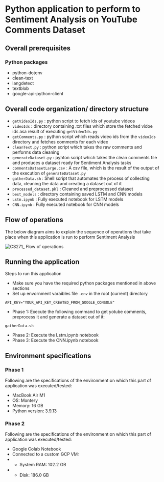# Python application to perform to Sentiment Analysis on YouTube Comments Dataset

## Overall prerequisites

### Python packages
- python-dotenv
- clean-text
- langdetect
- textblob
- google-api-python-client

## Overall code organization/ directory structure
- `getVideoIds.py` : python script to fetch ids of youtube videos 
- `videoIds` : directory containing .txt files which store the fetched vidoe ids asa result of executing `getVideoIds.py`
- `getComments.py` : python script which reads video ids from the `videoIds` directory and fetches comments for each video
- `cleanText.py` : python script which takes the raw comments and performs data cleaning
- `generateDataset.py` : pyhton script which takes the clean comments file and produces a dataset ready for Sentiment Analysis tasks
- `commentsDatasetLarge.csv` : A csv file, which is the result of the output of the execution of `generateDataset.py`
- `gatherData.sh` : Shell script that automates the process of collecting data, cleaning the data and creating a dataset out of it
- `processed_dataset.pkl` : Cleaned and preprocessed dataset
- `best_models` : directory containing saved LSTM and CNN models
- `Lstm.ipynb` : Fully executed notebook for LSTM models
- `CNN.ipynb` : Fully executed notebook for CNN models

## Flow of operations
The below diagram aims to explain the sequence of operations that take place when this application is run to perform Sentiment Analysis

![CS271_ Flow of operations](https://github.com/mitrjain/Youtube_Comments_Sentiment_Analysis/assets/26086412/2e761eaa-9512-409d-a535-fa29a131cde4)

## Running the application
Steps to run this application
- Make sure you have the required python packages mentioned in above sections
- Set up envornment varaibles file `.env` in the root (current) directory
```
API_KEY="YOUR_API_KEY_CREATED_FROM_GOOGLE_CONSOLE"
```
- Phase 1: Execute the following command to get yotube comments, preprocess it and generate a dataset out of it: 

`gatherData.sh`

- Phase 2: Execute the Lstm.ipynb notebook
- Phase 3: Execute the CNN.ipynb notebook

## Environment specifications

### Phase 1
Following are the specifications of the environment on which this part of application was executed/tested:
- MacBook Air M1
- OS: Montery
- Memory: 16 GB
- Python version: 3.9.13

### Phase 2
Following are the specifications of the environment on which this part of application was executed/tested:
- Google Colab Notebook
- Connected to a custom GCP VM:
- - System RAM: 102.2 GB
- - Disk: 186.0 GB
